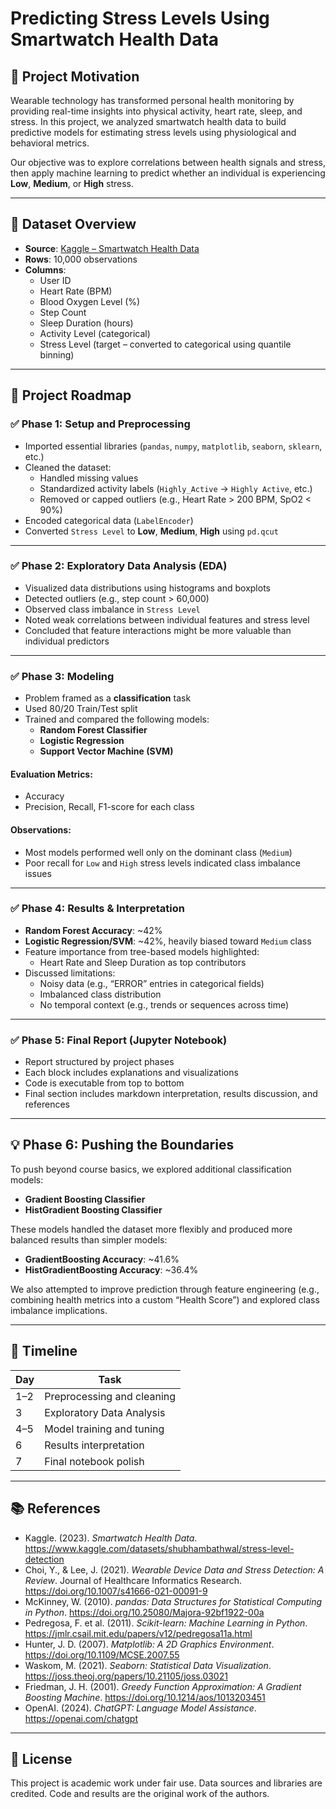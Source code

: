 # Predicting Stress Levels Using Smartwatch Health Data

## 📌 Project Motivation

Wearable technology has transformed personal health monitoring by providing real-time insights into physical activity, heart rate, sleep, and stress. In this project, we analyzed smartwatch health data to build predictive models for estimating stress levels using physiological and behavioral metrics.

Our objective was to explore correlations between health signals and stress, then apply machine learning to predict whether an individual is experiencing **Low**, **Medium**, or **High** stress.

---

## 📂 Dataset Overview

- **Source**: [Kaggle – Smartwatch Health Data](https://www.kaggle.com/datasets/shubhambathwal/stress-level-detection)  
- **Rows**: 10,000 observations  
- **Columns**:  
  - User ID  
  - Heart Rate (BPM)  
  - Blood Oxygen Level (%)  
  - Step Count  
  - Sleep Duration (hours)  
  - Activity Level (categorical)  
  - Stress Level (target – converted to categorical using quantile binning)

---

## 🧭 Project Roadmap

### ✅ Phase 1: Setup and Preprocessing

- Imported essential libraries (`pandas`, `numpy`, `matplotlib`, `seaborn`, `sklearn`, etc.)
- Cleaned the dataset:
  - Handled missing values
  - Standardized activity labels (`Highly_Active` → `Highly Active`, etc.)
  - Removed or capped outliers (e.g., Heart Rate > 200 BPM, SpO2 < 90%)
- Encoded categorical data (`LabelEncoder`)
- Converted `Stress Level` to **Low**, **Medium**, **High** using `pd.qcut`

---

### ✅ Phase 2: Exploratory Data Analysis (EDA)

- Visualized data distributions using histograms and boxplots
- Detected outliers (e.g., step count > 60,000)
- Observed class imbalance in `Stress Level`
- Noted weak correlations between individual features and stress level
- Concluded that feature interactions might be more valuable than individual predictors

---

### ✅ Phase 3: Modeling

- Problem framed as a **classification** task
- Used 80/20 Train/Test split
- Trained and compared the following models:
  - **Random Forest Classifier**
  - **Logistic Regression**
  - **Support Vector Machine (SVM)**

#### Evaluation Metrics:
- Accuracy
- Precision, Recall, F1-score for each class

#### Observations:
- Most models performed well only on the dominant class (`Medium`)
- Poor recall for `Low` and `High` stress levels indicated class imbalance issues

---

### ✅ Phase 4: Results & Interpretation

- **Random Forest Accuracy**: ~42%
- **Logistic Regression/SVM**: ~42%, heavily biased toward `Medium` class
- Feature importance from tree-based models highlighted:
  - Heart Rate and Sleep Duration as top contributors
- Discussed limitations:
  - Noisy data (e.g., “ERROR” entries in categorical fields)
  - Imbalanced class distribution
  - No temporal context (e.g., trends or sequences across time)

---

### ✅ Phase 5: Final Report (Jupyter Notebook)

- Report structured by project phases
- Each block includes explanations and visualizations
- Code is executable from top to bottom
- Final section includes markdown interpretation, results discussion, and references

---

## 💡 Phase 6: Pushing the Boundaries

To push beyond course basics, we explored additional classification models:

- **Gradient Boosting Classifier**  
- **HistGradient Boosting Classifier**

These models handled the dataset more flexibly and produced more balanced results than simpler models:

- **GradientBoosting Accuracy**: ~41.6%
- **HistGradientBoosting Accuracy**: ~36.4%

We also attempted to improve prediction through feature engineering (e.g., combining health metrics into a custom “Health Score”) and explored class imbalance implications.

---

## 📅 Timeline

| Day | Task                          |
|-----|-------------------------------|
| 1–2 | Preprocessing and cleaning    |
| 3   | Exploratory Data Analysis     |
| 4–5 | Model training and tuning     |
| 6   | Results interpretation        |
| 7   | Final notebook polish         |

---

## 📚 References

- Kaggle. (2023). *Smartwatch Health Data*. https://www.kaggle.com/datasets/shubhambathwal/stress-level-detection  
- Choi, Y., & Lee, J. (2021). *Wearable Device Data and Stress Detection: A Review*. Journal of Healthcare Informatics Research. https://doi.org/10.1007/s41666-021-00091-9  
- McKinney, W. (2010). *pandas: Data Structures for Statistical Computing in Python*. https://doi.org/10.25080/Majora-92bf1922-00a  
- Pedregosa, F. et al. (2011). *Scikit-learn: Machine Learning in Python*. https://jmlr.csail.mit.edu/papers/v12/pedregosa11a.html  
- Hunter, J. D. (2007). *Matplotlib: A 2D Graphics Environment*. https://doi.org/10.1109/MCSE.2007.55  
- Waskom, M. (2021). *Seaborn: Statistical Data Visualization*. https://joss.theoj.org/papers/10.21105/joss.03021  
- Friedman, J. H. (2001). *Greedy Function Approximation: A Gradient Boosting Machine*. https://doi.org/10.1214/aos/1013203451  
- OpenAI. (2024). *ChatGPT: Language Model Assistance*. https://openai.com/chatgpt

---

## 📌 License

This project is academic work under fair use. Data sources and libraries are credited. Code and results are the original work of the authors.
